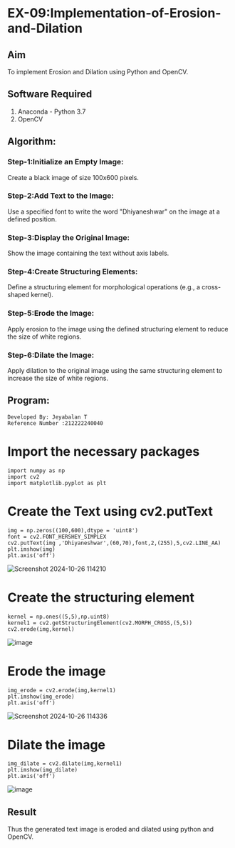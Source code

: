 # EX-09:Implementation-of-Erosion-and-Dilation
## Aim
To implement Erosion and Dilation using Python and OpenCV.
## Software Required
1. Anaconda - Python 3.7
2. OpenCV
## Algorithm:
### Step-1:Initialize an Empty Image:

Create a black image of size 100x600 pixels.
### Step-2:Add Text to the Image:

Use a specified font to write the word "Dhiyaneshwar" on the image at a defined position.
### Step-3:Display the Original Image:

Show the image containing the text without axis labels.
### Step-4:Create Structuring Elements:

Define a structuring element for morphological operations (e.g., a cross-shaped kernel).
### Step-5:Erode the Image:

Apply erosion to the image using the defined structuring element to reduce the size of white regions.
### Step-6:Dilate the Image:

Apply dilation to the original image using the same structuring element to increase the size of white regions.

 
## Program:
```
Developed By: Jeyabalan T
Reference Number :212222240040
``` 
# Import the necessary packages
```
import numpy as np
import cv2
import matplotlib.pyplot as plt
```

# Create the Text using cv2.putText
```
img = np.zeros((100,600),dtype = 'uint8')
font = cv2.FONT_HERSHEY_SIMPLEX
cv2.putText(img ,'Dhiyaneshwar',(60,70),font,2,(255),5,cv2.LINE_AA)
plt.imshow(img)
plt.axis('off')
```
![Screenshot 2024-10-26 114210](https://github.com/user-attachments/assets/fdee58b2-3dce-4c36-a846-153a8342174e)



# Create the structuring element
```
kernel = np.ones((5,5),np.uint8)
kernel1 = cv2.getStructuringElement(cv2.MORPH_CROSS,(5,5))
cv2.erode(img,kernel)
```
![image](https://github.com/user-attachments/assets/34dde066-718c-4158-93f7-c916169a0d7b)

# Erode the image
```
img_erode = cv2.erode(img,kernel1)
plt.imshow(img_erode)
plt.axis('off')
```
![Screenshot 2024-10-26 114336](https://github.com/user-attachments/assets/c504b92c-da8b-462c-94bd-ac2a2cc09793)


# Dilate the image

```
img_dilate = cv2.dilate(img,kernel1)
plt.imshow(img_dilate)
plt.axis('off')
```
![image](https://github.com/user-attachments/assets/74534098-e506-462b-98b4-03f0f3cbb902)



## Result
Thus the generated text image is eroded and dilated using python and OpenCV.
